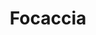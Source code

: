 ---
uuid: ff4c54af-6bd0-4de2-afba-3a67efa1104f
title: Focaccia
draft: false
layout: recettes
type: plat
categories:
  - Pain
auteur: elmar
regime:
  - vegan
  - vegetarien
region: Italie
cuisson: Oui
temperature: Froid
plate: 100
quantite_desc: En comptant 1 part par personne (équivalent d'une part de tarte)
  Compter 12 plaques gastro pour 100.
check: Oui
checkAlwaysOk: false
ingredients:
  legumes:
    - title: Oignon
      quantite: 5
      unit: unité
      commentaire: facultatif
  lof:
    - title: huile d'olive
      quantite: 2
      unit: litre
    - title: Levure fraîche
      quantite: 50
      unit: grammes
    - title: Farine de blé
      quantite: 12
      unit: Kg
  epices:
    - title: Thym
      quantite: 30
      unit: grammes
    - title: Romarin
    - title: Sel
      quantite: 300
      unit: grammes
    - title: Coulis de tomates
      quantite: 2
      unit: Kg
  autres:
    - title: Eau
      quantite: 5
      unit: litre
      commentaire: tiède (pas chaude !)
materiel:
  - Four
preparation: >-
  Faire par deux kg de farine ce sera plus simple (60g sel, 10g levure, environ
  un litre d'eau et 10cl d'huile d'olive).


  * Étaler la pâte, sans rouleau, avec les mains, épaisseur 1 à 2cm Éffeuiller les herbes, puis badigeonner d'un tout petit peu de sauce tomate qu'on aura pris soin d'assaisoner avec un peu de sel et de poivre.

  * Laisser lever encore deux heures.

  * Couper les oignons en fines lamelles et en étaler sans en mettre trop.

  * Faire des trous dans la pâte, verser de l'huile d'olive dans les trous et un peu partout.

  * Enfourner 20min dans le four préchauffé à 180°
preparation24h: >-
  **La pâte au moins la veille:**


  *  Verser 2kg de farine dans un saladier, former un puit, verser un peu d'eau tiède, y émietter la levure, laisser reposer dix minutes. Sur le bord du puit creuser une petite rigole y verser le sel et l'huile d'olive, prendre soin à ne pas mettre le sel en contact avec la levure. Mélanger petit à petit l'eau levurée avec la farine en allant du milieu vers l'extérieur et en rajoutant petit à petit le reste d'eau.

  * Pétrir 15 min, laisser reposer 5minutes, pétrir à nouveau 15 min.

  * Laisser lever minimum 12h au frigo, puis 3,4h à température ambiante.
publishDate: 2024-05-28T11:35:00.000Z
---